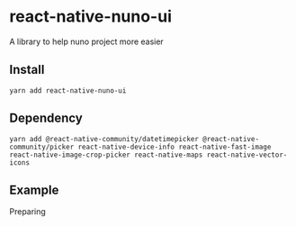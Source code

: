 # react-native-nuno-ui
A library to help nuno project more easier

## Install ##
`yarn add react-native-nuno-ui`

## Dependency ##
`yarn add @react-native-community/datetimepicker @react-native-community/picker react-native-device-info react-native-fast-image react-native-image-crop-picker react-native-maps react-native-vector-icons`

## Example ##
Preparing
